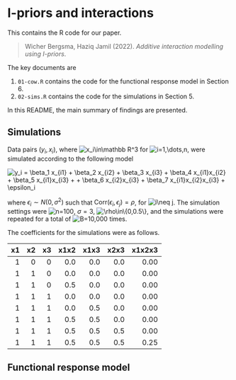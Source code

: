I-priors and interactions
================

This contains the R code for our paper.

> Wicher Bergsma, Haziq Jamil (2022). *Additive interaction modelling
> using I-priors*.

The key documents are

1.  `01-cow.R` contains the code for the functional response model in
    Section 6.
2.  `02-sims.R` contains the code for the simulations in Section 5.

In this README, the main summary of findings are presented.

## Simulations

Data pairs $(y_i,x_i)$, where
![x_i\in\mathbb R^3](https://latex.codecogs.com/png.image?%5Cdpi%7B110%7D&space;%5Cbg_white&space;x_i%5Cin%5Cmathbb%20R%5E3 "x_i\in\mathbb R^3")
for
![i=1,\dots,n](https://latex.codecogs.com/png.image?%5Cdpi%7B110%7D&space;%5Cbg_white&space;i%3D1%2C%5Cdots%2Cn "i=1,\dots,n"),
were simulated according to the following model

![y_i = \beta_1 x\_{i1} + \beta_2 x\_{i2} + \beta_3 x\_{i3} + \beta_4 x\_{i1}x\_{i2} + \beta_5 x\_{i1}x\_{i3} + + \beta_6 x\_{i2}x\_{i3} + \beta_7 x\_{i1}x\_{i2}x\_{i3} + \epsilon_i](https://latex.codecogs.com/png.image?%5Cdpi%7B110%7D&space;%5Cbg_white&space;y_i%20%3D%20%5Cbeta_1%20x_%7Bi1%7D%20%2B%20%5Cbeta_2%20x_%7Bi2%7D%20%2B%20%5Cbeta_3%20x_%7Bi3%7D%20%2B%20%5Cbeta_4%20x_%7Bi1%7Dx_%7Bi2%7D%20%2B%20%5Cbeta_5%20x_%7Bi1%7Dx_%7Bi3%7D%20%2B%20%2B%20%5Cbeta_6%20x_%7Bi2%7Dx_%7Bi3%7D%20%2B%20%5Cbeta_7%20x_%7Bi1%7Dx_%7Bi2%7Dx_%7Bi3%7D%20%2B%20%5Cepsilon_i "y_i = \beta_1 x_{i1} + \beta_2 x_{i2} + \beta_3 x_{i3} + \beta_4 x_{i1}x_{i2} + \beta_5 x_{i1}x_{i3} + + \beta_6 x_{i2}x_{i3} + \beta_7 x_{i1}x_{i2}x_{i3} + \epsilon_i")

where $\epsilon_i\sim N(0,\sigma^2)$ such that
$\text{Corr}(\epsilon_i,\epsilon_j)=\rho$, for
![i\neq j](https://latex.codecogs.com/png.image?%5Cdpi%7B110%7D&space;%5Cbg_white&space;i%5Cneq%20j "i\neq j").
The simulation settings were
![n=100](https://latex.codecogs.com/png.image?%5Cdpi%7B110%7D&space;%5Cbg_white&space;n%3D100 "n=100"),
$\sigma=3$,
![\rho\in\\{0,0.5\\}](https://latex.codecogs.com/png.image?%5Cdpi%7B110%7D&space;%5Cbg_white&space;%5Crho%5Cin%5C%7B0%2C0.5%5C%7D "\rho\in\{0,0.5\}"),
and the simulations were repeated for a total of
![B=10,000](https://latex.codecogs.com/png.image?%5Cdpi%7B110%7D&space;%5Cbg_white&space;B%3D10%2C000 "B=10,000")
times.

The coefficients for the simulations were as follows.

|  x1 |  x2 |  x3 | x1x2 | x1x3 | x2x3 | x1x2x3 |
|----:|----:|----:|-----:|-----:|-----:|-------:|
|   1 |   0 |   0 |  0.0 |  0.0 |  0.0 |   0.00 |
|   1 |   1 |   0 |  0.0 |  0.0 |  0.0 |   0.00 |
|   1 |   1 |   0 |  0.5 |  0.0 |  0.0 |   0.00 |
|   1 |   1 |   1 |  0.0 |  0.0 |  0.0 |   0.00 |
|   1 |   1 |   1 |  0.0 |  0.5 |  0.0 |   0.00 |
|   1 |   1 |   1 |  0.5 |  0.5 |  0.0 |   0.00 |
|   1 |   1 |   1 |  0.5 |  0.5 |  0.5 |   0.00 |
|   1 |   1 |   1 |  0.5 |  0.5 |  0.5 |   0.25 |

## Functional response model
